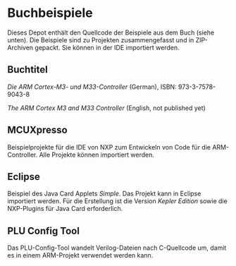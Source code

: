 # Buchbeispiele

Dieses Depot enthält den Quellcode der Beispiele aus dem Buch (siehe unten).
Die Beispiele sind zu Projekten zusammengefasst und in ZIP-Archiven gepackt. 
Sie können in der IDE importiert werden.

## Buchtitel

*Die ARM Cortex-M3- und M33-Controller* (German), ISBN: 973-3-7578-9043-8

*The ARM Cortex M3 and M33 Controller* (English, not published yet)

## MCUXpresso

Beispielprojekte für die IDE von NXP zum Entwickeln von Code für die ARM-Controller.
Alle Projekte können importiert werden. 

## Eclipse

Beispiel des Java Card Applets *Simple*.
Das Projekt kann in Eclipse importiert werden.
Für die Erstellung ist die Version *Kepler Edition* sowie die NXP-Plugins für Java Card erforderlich.

## PLU Config Tool

Das PLU-Config-Tool wandelt Verilog-Dateien nach C-Quellcode um, damit es in einem ARM-Projekt verwendet werden kann.

